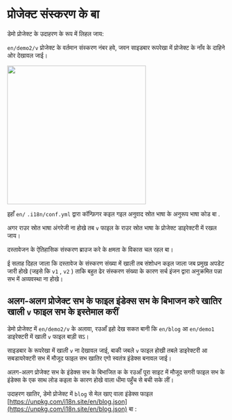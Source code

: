 # प्रोजेक्ट संस्करण के बा

डेमो प्रोजेक्ट के उदाहरण के रूप में लिहल जाय:

`en/demo2/v` प्रोजेक्ट के वर्तमान संस्करण नंबर हवे, जवन साइडबार रूपरेखा में प्रोजेक्ट के नाँव के दाहिने ओर देखावल जाई।

<img src="https://p.3ti.site/1721290486.avif" width="320px">

इहाँ `en/` `.i18n/conf.yml` द्वारा कॉन्फ़िगर कइल गइल अनुवाद स्रोत भाषा के अनुरूप भाषा कोड बा .

अगर राउर स्रोत भाषा अंगरेजी ना होखे तब `v` फाइल के राउर स्रोत भाषा के प्रोजेक्ट डाइरेक्टरी में रखल जाय।

दस्तावेजन के ऐतिहासिक संस्करण ब्राउज करे के क्षमता के विकास चल रहल बा।

ई सलाह दिहल जाला कि दस्तावेज के संस्करण संख्या में खाली तब संशोधन कइल जाला जब प्रमुख अपडेट जारी होखे (जइसे कि `v1` , `v2` ) ताकि बहुत ढेर संस्करण संख्या के कारण सर्च इंजन द्वारा अनुक्रमित पन्ना सभ में अव्यवस्था ना होखे।

## अलग-अलग प्रोजेक्ट सभ के फाइल इंडेक्स सभ के बिभाजन करे खातिर खाली `v` फाइल सभ के इस्तेमाल करीं

डेमो प्रोजेक्ट में `en/demo2/v` के अलावा, रउआँ इहो देख सकत बानी कि `en/blog` आ `en/demo1` डाइरेक्टरी में खाली `v` फाइल बाड़ी सऽ।

साइडबार के रूपरेखा में खाली `v` ना देखावल जाई, बाकी जबले `v` फाइल होखी तबले डाइरेक्टरी आ सबडायरेक्टरी सभ में मौजूद फाइल सभ खातिर एगो स्वतंत्र इंडेक्स बनावल जाई।

अलग-अलग प्रोजेक्ट सभ के इंडेक्स सभ के बिभाजित क के रउआँ पूरा साइट में मौजूद सगरी फाइल सभ के इंडेक्स के एक साथ लोड कइला के कारण होखे वाला धीमा पहुँच से बची सके लीं।

उदाहरण खातिर, डेमो प्रोजेक्ट में `blog` से मेल खाए वाला इंडेक्स फाइल [https://unpkg.com/i18n.site/en/blog.json](https://unpkg.com/i18n.site/en/blog.json) बा :